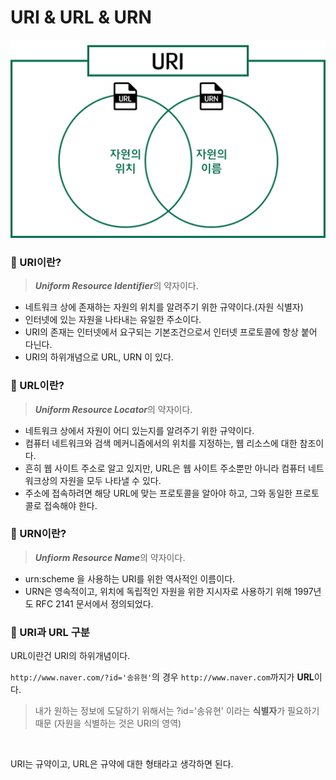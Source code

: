 # URI & URL & URN

<img src="uri.png">

### 🎯 URI이란?
> ***Uniform Resource Identifier***의 약자이다.
* 네트워크 상에 존재하는 자원의 위치를 알려주기 위한 규약이다.(자원 식별자)
* 인터넷에 있는 자원을 나타내는 유일한 주소이다.
* URI의 존재는 인터넷에서 요구되는 기본조건으로서 인터넷 프로토콜에 항상 붙어 다닌다.
* URI의 하위개념으로 URL, URN 이 있다.


### 🎯 URL이란?
> ***Uniform Resource Locator***의 약자이다.
* 네트워크 상에서 자원이 어디 있는지를 알려주기 위한 규약이다.
* 컴퓨터 네트워크와 검색 메커니즘에서의 위치를 지정하는, 웹 리소스에 대한 참조이다.
* 흔히 웹 사이트 주소로 알고 있지만, URL은 웹 사이트 주소뿐만 아니라 컴퓨터 네트워크상의 자원을 모두 나타낼 수 있다.
* 주소에 접속하려면 해당 URL에 맞는 프로토콜을 알아야 하고, 그와 동일한 프로토콜로 접속해야 한다.

### 🎯 URN이란?
> ***Unfiorm Resource Name***의 약자이다.
* urn:scheme 을 사용하는 URI를 위한 역사적인 이름이다.
* URN은 영속적이고, 위치에 독립적인 자원을 위한 지시자로 사용하기 위해 1997년도 RFC 2141 문서에서 정의되었다.


### 🎯 URI과 URL 구분
URL이란건 URI의 하위개념이다.<br>


`http://www.naver.com/?id='송유현'`의 경우 `http://www.naver.com`까지가 **URL**이다.
> 내가 원하는 정보에 도달하기 위해서는 ?id='송유현' 이라는 **식별자**가 필요하기 때문
> (자원을 식별하는 것은 URI의 영역)
<br>

URI는 규약이고, URL은 규약에 대한 형태라고 생각하면 된다.
